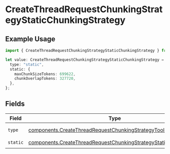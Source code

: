 # CreateThreadRequestChunkingStrategyStaticChunkingStrategy

## Example Usage

```typescript
import { CreateThreadRequestChunkingStrategyStaticChunkingStrategy } from "argot-open-ai/models/components";

let value: CreateThreadRequestChunkingStrategyStaticChunkingStrategy = {
  type: "static",
  static: {
    maxChunkSizeTokens: 699622,
    chunkOverlapTokens: 327720,
  },
};
```

## Fields

| Field                                                                                                                                              | Type                                                                                                                                               | Required                                                                                                                                           | Description                                                                                                                                        |
| -------------------------------------------------------------------------------------------------------------------------------------------------- | -------------------------------------------------------------------------------------------------------------------------------------------------- | -------------------------------------------------------------------------------------------------------------------------------------------------- | -------------------------------------------------------------------------------------------------------------------------------------------------- |
| `type`                                                                                                                                             | [components.CreateThreadRequestChunkingStrategyToolResourcesType](../../models/components/createthreadrequestchunkingstrategytoolresourcestype.md) | :heavy_check_mark:                                                                                                                                 | Always `static`.                                                                                                                                   |
| `static`                                                                                                                                           | [components.CreateThreadRequestChunkingStrategyStatic](../../models/components/createthreadrequestchunkingstrategystatic.md)                       | :heavy_check_mark:                                                                                                                                 | N/A                                                                                                                                                |